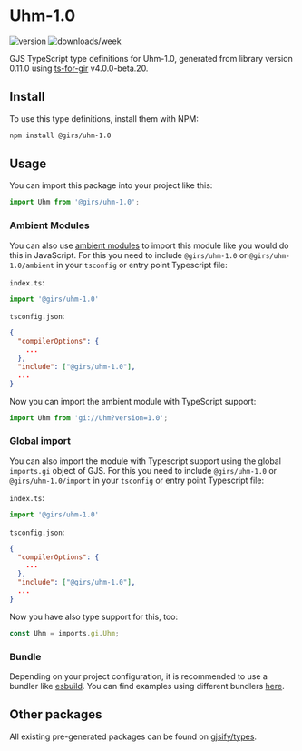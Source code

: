 
# Uhm-1.0

![version](https://img.shields.io/npm/v/@girs/uhm-1.0)
![downloads/week](https://img.shields.io/npm/dw/@girs/uhm-1.0)


GJS TypeScript type definitions for Uhm-1.0, generated from library version 0.11.0 using [ts-for-gir](https://github.com/gjsify/ts-for-gir) v4.0.0-beta.20.


## Install

To use this type definitions, install them with NPM:
```bash
npm install @girs/uhm-1.0
```

## Usage

You can import this package into your project like this:
```ts
import Uhm from '@girs/uhm-1.0';
```

### Ambient Modules

You can also use [ambient modules](https://github.com/gjsify/ts-for-gir/tree/main/packages/cli#ambient-modules) to import this module like you would do this in JavaScript.
For this you need to include `@girs/uhm-1.0` or `@girs/uhm-1.0/ambient` in your `tsconfig` or entry point Typescript file:

`index.ts`:
```ts
import '@girs/uhm-1.0'
```

`tsconfig.json`:
```json
{
  "compilerOptions": {
    ...
  },
  "include": ["@girs/uhm-1.0"],
  ...
}
```

Now you can import the ambient module with TypeScript support: 

```ts
import Uhm from 'gi://Uhm?version=1.0';
```

### Global import

You can also import the module with Typescript support using the global `imports.gi` object of GJS.
For this you need to include `@girs/uhm-1.0` or `@girs/uhm-1.0/import` in your `tsconfig` or entry point Typescript file:

`index.ts`:
```ts
import '@girs/uhm-1.0'
```

`tsconfig.json`:
```json
{
  "compilerOptions": {
    ...
  },
  "include": ["@girs/uhm-1.0"],
  ...
}
```

Now you have also type support for this, too:

```ts
const Uhm = imports.gi.Uhm;
```

### Bundle

Depending on your project configuration, it is recommended to use a bundler like [esbuild](https://esbuild.github.io/). You can find examples using different bundlers [here](https://github.com/gjsify/ts-for-gir/tree/main/examples).

## Other packages

All existing pre-generated packages can be found on [gjsify/types](https://github.com/gjsify/types).


